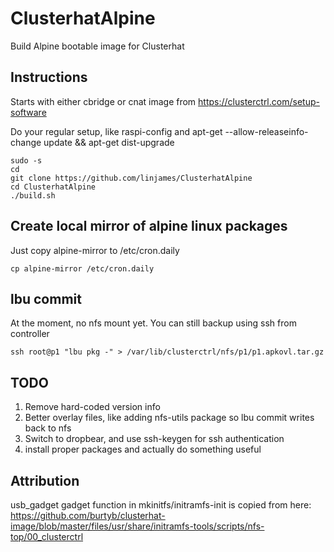 # ClusterhatAlpine
  Build Alpine bootable image for Clusterhat

## Instructions
  Starts with either cbridge or cnat image from https://clusterctrl.com/setup-software
  
  Do your regular setup, like raspi-config and apt-get --allow-releaseinfo-change update && apt-get dist-upgrade

```
sudo -s
cd
git clone https://github.com/linjames/ClusterhatAlpine
cd ClusterhatAlpine
./build.sh
```

## Create local mirror of alpine linux packages
  Just copy alpine-mirror to /etc/cron.daily
  ```
  cp alpine-mirror /etc/cron.daily
  ```

## lbu commit
  At the moment, no nfs mount yet. You can still backup using ssh from controller
  ```
  ssh root@p1 "lbu pkg -" > /var/lib/clusterctrl/nfs/p1/p1.apkovl.tar.gz
  ```

## TODO
  1. Remove hard-coded version info
  2. Better overlay files, like adding nfs-utils package so lbu commit writes back to nfs
  3. Switch to dropbear, and use ssh-keygen for ssh authentication
  4. install proper packages and actually do something useful

## Attribution
  usb_gadget gadget function in mkinitfs/initramfs-init is copied from here: https://github.com/burtyb/clusterhat-image/blob/master/files/usr/share/initramfs-tools/scripts/nfs-top/00_clusterctrl
